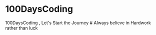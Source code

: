 # 100DaysCoding
100DaysCoding , Let's Start the Journey # Always believe in Hardwork rather than luck
